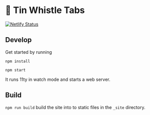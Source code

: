 # :musical_score: Tin Whistle Tabs

[![Netlify Status](https://api.netlify.com/api/v1/badges/39471a4e-5db0-4c97-97bd-bc1a04175f30/deploy-status)](https://app.netlify.com/sites/pied-piper/deploys)

## Develop

Get started by running

`npm install`

`npm start`

It runs 11ty in watch mode and starts a web server.

## Build

`npm run build` build the site into to static files in the `_site` directory.
